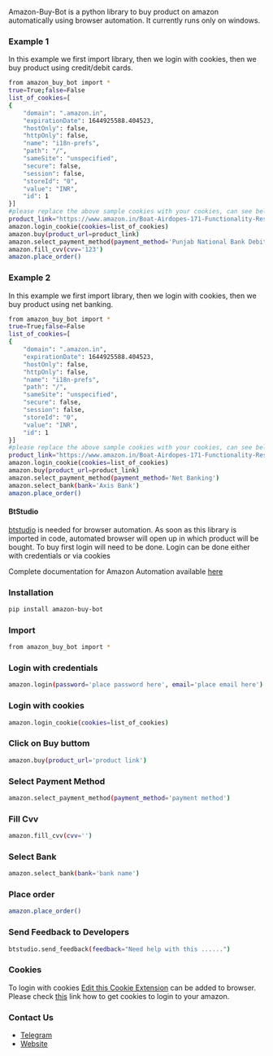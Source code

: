 Amazon-Buy-Bot is a python library to buy product on amazon automatically using browser automation. 
It currently runs only on windows.

### Example 1
In this example we first import library, then we login with cookies, then we buy product using credit/debit cards.
```sh
from amazon_buy_bot import *
true=True;false=False
list_of_cookies=[
{
    "domain": ".amazon.in",
    "expirationDate": 1644925588.404523,
    "hostOnly": false,
    "httpOnly": false,
    "name": "i18n-prefs",
    "path": "/",
    "sameSite": "unspecified",
    "secure": false,
    "session": false,
    "storeId": "0",
    "value": "INR",
    "id": 1
}]
#please replace the above sample cookies with your cookies, can see below link of how to fetch cookies
product_link="https://www.amazon.in/Boat-Airdopes-171-Functionality-Resistance/dp/B086WN6N4G/ref=sr_1_14_mod_primary_lightning_deal?crid=1YHOUOZCKZVNV&dchild=1&keywords=earbuds+wireless&qid=1613389628&sbo=Tc8eqSFhUl4VwMzbE4fw%2Fw%3D%3D&smid=A14CZOWI0VEHLG&sprefix=earb%2Caps%2C850&sr=8-14"
amazon.login_cookie(cookies=list_of_cookies)
amazon.buy(product_url=product_link)
amazon.select_payment_method(payment_method='Punjab National Bank Debit Card')
amazon.fill_cvv(cvv='123')
amazon.place_order()
```

### Example 2
In this example we first import library, then we login with cookies, then we buy product using net banking.
```sh
from amazon_buy_bot import *
true=True;false=False
list_of_cookies=[
{
    "domain": ".amazon.in",
    "expirationDate": 1644925588.404523,
    "hostOnly": false,
    "httpOnly": false,
    "name": "i18n-prefs",
    "path": "/",
    "sameSite": "unspecified",
    "secure": false,
    "session": false,
    "storeId": "0",
    "value": "INR",
    "id": 1
}]
#please replace the above sample cookies with your cookies, can see below link of how to fetch cookies
product_link="https://www.amazon.in/Boat-Airdopes-171-Functionality-Resistance/dp/B086WN6N4G/ref=sr_1_14_mod_primary_lightning_deal?crid=1YHOUOZCKZVNV&dchild=1&keywords=earbuds+wireless&qid=1613389628&sbo=Tc8eqSFhUl4VwMzbE4fw%2Fw%3D%3D&smid=A14CZOWI0VEHLG&sprefix=earb%2Caps%2C850&sr=8-14"
amazon.login_cookie(cookies=list_of_cookies)
amazon.buy(product_url=product_link)
amazon.select_payment_method(payment_method='Net Banking')
amazon.select_bank(bank='Axis Bank')
amazon.place_order()
```

#### BtStudio
[btstudio](https://pypi.org/project/btstudio/) is needed for browser automation. As soon as this library is imported in code, automated browser will open up in which product will be bought. To buy first login will need to be done. Login can be done either with credentials or via cookies

Complete documentation for Amazon Automation available [here](https://amazon-api.datakund.com/en/latest/)


### Installation

```sh
pip install amazon-buy-bot
```

### Import
```sh
from amazon_buy_bot import *
```

### Login with credentials
```sh
amazon.login(password='place password here', email='place email here')
```

### Login with cookies
```sh
amazon.login_cookie(cookies=list_of_cookies)
```

### Click on Buy buttom
```sh
amazon.buy(product_url='product link')
```

### Select Payment Method
```sh
amazon.select_payment_method(payment_method='payment method')
```

### Fill Cvv
```sh
amazon.fill_cvv(cvv='')
```

### Select Bank
```sh
amazon.select_bank(bank='bank name')
```

### Place order
```sh
amazon.place_order()
```

### Send Feedback to Developers
```sh
btstudio.send_feedback(feedback="Need help with this ......")
```

### Cookies
To login with cookies [Edit this Cookie Extension](https://chrome.google.com/webstore/detail/editthiscookie/fngmhnnpilhplaeedifhccceomclgfbg?hl=en) can be added to browser. Please check [this](https://abhishek-chaudhary.medium.com/how-to-get-cookies-of-any-website-from-browser-22b3d6348ed2) link how to get cookies to login to your amazon.
### Contact Us
* [Telegram](https://t.me/datakund)
* [Website](https://datakund.com)

